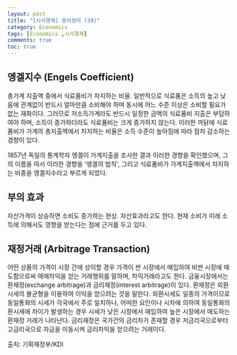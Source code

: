 ```yaml
---
layout: post
title: "[시사경제] 용어정리 (39)"
category: Economics
tags: [Economics ,시사경제]
comments: true
toc: true
---
```

## 엥겔지수 (Engels Coefficient)

총가계 지출액 중에서 식료품비가 차지하는 비율. 일반적으로 식료품은 소득의 높고 낮음에 관계없이 반드시 얼마만큼 소비해야 하며 동시에 어느 수준 이상은 소비할 필요가 없는 재화이다. 그러므로 저소득가계라도 반드시 일정한 금액의 식료품비 지출은 부담하여야 하며, 소득이 증가하더라도 식료품비는 크게 증가하지 않는다. 이러한 까닭에 식료품비가 가계의 총지출액에서 차지하는 비율은 소득 수준이 높아짐에 따라 점차 감소하는 경향이 있다. 

1857년 독일의 통계학자 엥겔이 가계지출을 조사한 결과 이러한 경향을 확인했으며, 그의 이름을 따서 이러한 경향을 '엥겔의 법칙', 그리고 식료품비가 가계지출액에서 차지하는 비중을 엥겔지수라고 부르게 되었다.

## 부의 효과

자산가격이 상승하면 소비도 증가하는 현상. 자산효과라고도 한다. 현재 소비가 미래 소득에 의해서도 영향을 받는다는 점에 근거를 두고 있다.

## 재정거래 (Arbitrage Transaction)

어떤 상품의 가격이 시장 간에 상이할 경우 가격이 싼 시장에서 매입하여 비싼 시장에 매도함으로써 매매차익을 얻는 거래행위를 말하며, 차익거래라고도 한다. 금융시장에서는 환재정(exchange arbitrage)과 금리재정(interest arbitrage)이 있다. 환재정은 외환시세의 불균형을 이용하여 이익을 얻으려는 것을 말한다. 외환시세도 일종의 가격이므로 동일통화의 시세가 각국에서 주로 일치하나, 어떠한 요인이나 시차에 의하여 동일통화의 환시세에 차이가 발생하는 경우 시세가 낮은 시장에서 매입하여 높은 시장에서 매도하는 환재정 거래가 나타난다. 금리재정은 국가간의 금리차가 존재할 경우 저금리국으로부터 고금리국으로 자금을 이동시켜 금리차익을 얻으려는 거래이다.



출처: 기획재정부/KDI